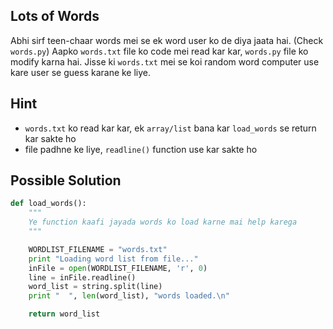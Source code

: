 ## Lots of Words
Abhi sirf teen-chaar words mei se ek word user ko de diya jaata hai. (Check `words.py`)
Aapko `words.txt` file ko code mei read kar kar, `words.py` file ko modify karna hai. 
Jisse ki `words.txt` mei se koi random word computer use kare user se guess karane ke liye.

## Hint
- `words.txt` ko read kar kar, ek `array/list` bana kar `load_words` se return kar sakte ho
- file padhne ke liye, `readline()` function use kar sakte ho 

## Possible Solution
```python
def load_words():
    """
    Ye function kaafi jayada words ko load karne mai help karega
    """

    WORDLIST_FILENAME = "words.txt"
    print "Loading word list from file..."
    inFile = open(WORDLIST_FILENAME, 'r', 0)
    line = inFile.readline()
    word_list = string.split(line)
    print "  ", len(word_list), "words loaded.\n"

    return word_list
```